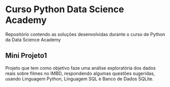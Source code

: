 # Curso Python Data Science Academy
Repositório contendo as soluções desenvolvidas durante o curso de Python da Data Science Academy

## Mini Projeto1 
Projeto que tem como objetivo faze uma análise exploratória dos dados reais sobre filmes no IMBD, respondendo algumas questões sugeridas, usando Linguagem Python, Linguagem SQL e Banco de Dados SQLite.

